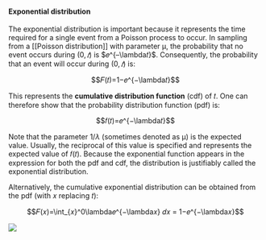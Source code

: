 #### Exponential distribution

The exponential distribution is important because it represents the time required for a single event from a Poisson process to occur. In sampling from a [[Poisson distribution]] with parameter μ, the probability that no event occurs during $(0,𝑡)$ is $𝑒^{–\lambda𝑡}$. Consequently, the probability that an event will occur during $(0,𝑡)$ is:

$$𝐹(𝑡)=1−𝑒^{−\lambda𝑡}$$

This represents the **cumulative distribution function** (cdf) of 𝑡. One can therefore show that the probability distribution function (pdf) is:

$$𝑓(𝑡)=𝑒^{−\lambda𝑡}$$

Note that the parameter $1/\lambda$ (sometimes denoted as μ) is the expected value. Usually, the reciprocal of this value is specified and represents the expected value of 𝑓(𝑡). Because the exponential function appears in the expression for both the pdf and cdf, the distribution is justifiably called the exponential distribution. 

Alternatively, the cumulative exponential distribution can be obtained from the pdf (with 𝑥 replacing 𝑡):

$$𝐹(𝑥)=\int_{𝑥}^0\lambda𝑒^{−\lambda𝑥} 𝑑𝑥 = 1−𝑒^{−\lambda𝑥}$$

![](../../../../meri-public/garden/14d5a1977aa7355da96d87693ab219f8.png)